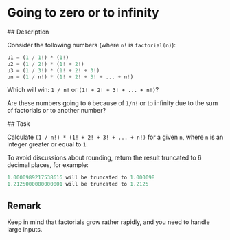 # Going to zero or to infinity

## Description

Consider the following numbers (where `n!` is `factorial(n)`):

```python
u1 = (1 / 1!) * (1!)
u2 = (1 / 2!) * (1! + 2!)
u3 = (1 / 3!) * (1! + 2! + 3!)
un = (1 / n!) * (1! + 2! + 3! + ... + n!)
```

Which will win: `1 / n!` or `(1! + 2! + 3! + ... + n!)`?

Are these numbers going to `0` because of `1/n!` or to infinity due to the sum of factorials or to another number?

## Task

Calculate `(1 / n!) * (1! + 2! + 3! + ... + n!)` for a given `n`, where `n` is an integer greater or equal to `1`.

To avoid discussions about rounding, return the result truncated to 6 decimal places, for example:

```python
1.0000989217538616 will be truncated to 1.000098
1.2125000000000001 will be truncated to 1.2125
```

## Remark

Keep in mind that factorials grow rather rapidly, and you need to handle large inputs.